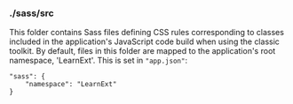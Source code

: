 ### ./sass/src

This folder contains Sass files defining CSS rules corresponding to classes
included in the application's JavaScript code build when using the classic toolkit.
By default, files in this folder are mapped to the application's root namespace, 'LearnExt'.
This is set in `"app.json"`:

    "sass": {
        "namespace": "LearnExt"
    }